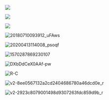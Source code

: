 ![](https://pic.xinsong.xyz/img/202208162258953.png)





![](https://pic.xinsong.xyz/img/202206121034428.jpg)



![](https://pic.xinsong.xyz/img/202206121039275.jpg)



![20180710093912_uFAws](https://pic.xinsong.xyz/img/202208171102538.jpeg)





![20200413114008_psoqf](https://pic.xinsong.xyz/img/202208171102717.jpeg)





![1570287869230107](https://pic.xinsong.xyz/img/202208171102864.jpg)



![DXbDdCeX0AAf-pw](https://pic.xinsong.xyz/img/202208171102250.jpg)



![R-C](https://pic.xinsong.xyz/img/202208171102194.jpg)



![v2-8ee0567132a2cd2404686780a46dcd0e_r](https://pic.xinsong.xyz/img/202208171102930.jpg)



![v2-2923c8079001498d9307263fdc859d9b_r](https://pic.xinsong.xyz/img/202208171102798.jpg)
